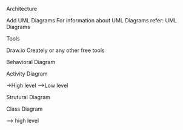 Architecture

Add UML Diagrams For information about UML Diagrams refer: UML Diagrams

Tools

Draw.io Creately or any other free tools

Behavioral Diagram

Activity Diagram

->High level 
-->Low level

Strutural Diagram

Class Diagram

   --> high level 
